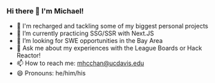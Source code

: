 ### Hi there 👋 I'm Michael!

- 💪 I'm recharged and tackling some of my biggest personal projects
- 🌱 I’m currently practicing SSG/SSR with Next.JS
- 🤔 I’m looking for SWE opportunities in the Bay Area
- 💬 Ask me about my experiences with the League Boards or Hack Reactor!
- 📫 How to reach me: mhcchan@ucdavis.edu
- 😄 Pronouns: he/him/his
